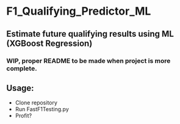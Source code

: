 # F1_Qualifying_Predictor_ML

## Estimate future qualifying results using ML (XGBoost Regression)

### WIP, proper README to be made when project is more complete. 


## Usage:

- Clone repository
- Run FastF1Testing.py
- Profit?
